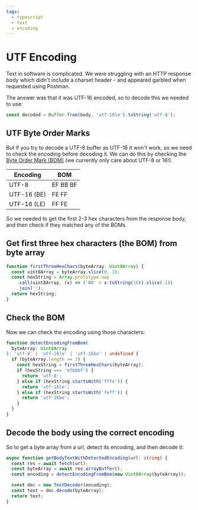 ```yaml
---
tags:
  - typescript
  - text
  - encoding
---
```


# UTF Encoding

Text in software is complicated. We were struggling with an HTTP response body which didn't include a charset header - and appeared garbled when requested using Postman.

The answer was that it was UTF-16 encoded, so to decode this we needed to use:

```js
const decoded = Buffer.from(body, 'utf-16le').toString('utf-8');
```

## UTF Byte Order Marks

But if you try to decode a UTF-8 buffer as UTF-16 it won't work, so we need to check the encoding before decoding it. We can do this by checking the [Byte Order Mark (BOM)](https://en.wikipedia.org/wiki/Byte_order_mark) (we currently only care about UTF-8 or 16!).

| Encoding    | BOM      |
| ----------- | -------- |
| UTF-8       | EF BB BF |
| UTF-16 (BE) | FE FF    |
| UTF-16 (LE) | FF FE    |

So we needed to get the first 2-3 hex characters from the response body, and then check if they matched any of the BOMs.

## Get first three hex characters (the BOM) from byte array

```ts
function firstThreeHexChars(byteArray: Uint8Array) {
  const uint8Array = byteArray.slice(0, 3);
  const hexString = Array.prototype.map
    .call(uint8Array, (x) => ('00' + x.toString(16)).slice(-2))
    .join('');
  return hexString;
}
```

## Check the BOM

Now we can check the encoding using those characters:

```ts
function detectEncodingFromBom(
  byteArray: Uint8Array
): 'utf-8' | 'utf-16le' | 'utf-16be' | undefined {
  if (byteArray.length >= 3) {
    const hexString = firstThreeHexChars(byteArray);
    if (hexString === 'efbbbf') {
      return 'utf-8';
    } else if (hexString.startsWith('fffe')) {
      return 'utf-16le';
    } else if (hexString.startsWith('feff')) {
      return 'utf-16be';
    }
  }
}
```

## Decode the body using the correct encoding

So to get a byte array from a url, detect its encoding, and then decode it:

```ts
async function getBodyTextWithDetectedEncoding(url: string) {
  const res = await fetch(url);
  const byteArray = await res.arrayBuffer();
  const encoding = detectEncodingFromBom(new Uint8Array(byteArray));

  const dec = new TextDecoder(encoding);
  const text = dec.decode(byteArray);
  return text;
}
```
